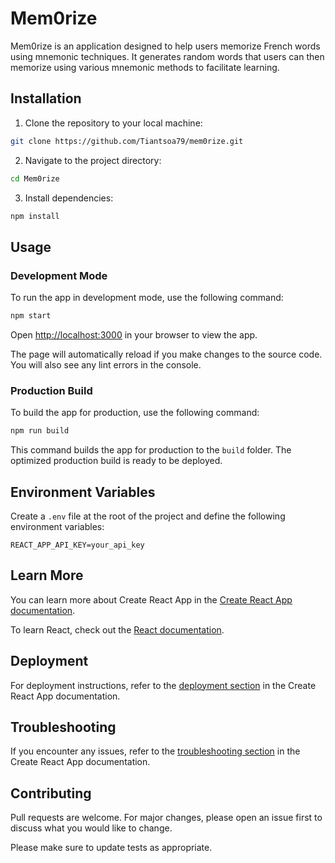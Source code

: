 # Mem0rize

Mem0rize is an application designed to help users memorize French words using mnemonic techniques. It generates random words that users can then memorize using various mnemonic methods to facilitate learning.

## Installation

1. Clone the repository to your local machine:

```bash
git clone https://github.com/Tiantsoa79/mem0rize.git
```

2. Navigate to the project directory:

```bash
cd Mem0rize
```

3. Install dependencies:

```bash
npm install
```

## Usage

### Development Mode

To run the app in development mode, use the following command:

```bash
npm start
```

Open [http://localhost:3000](http://localhost:3000) in your browser to view the app.

The page will automatically reload if you make changes to the source code. You will also see any lint errors in the console.

### Production Build

To build the app for production, use the following command:

```bash
npm run build
```

This command builds the app for production to the `build` folder. The optimized production build is ready to be deployed.

## Environment Variables

Create a `.env` file at the root of the project and define the following environment variables:

```
REACT_APP_API_KEY=your_api_key
```

## Learn More

You can learn more about Create React App in the [Create React App documentation](https://facebook.github.io/create-react-app/docs/getting-started).

To learn React, check out the [React documentation](https://reactjs.org/).

## Deployment

For deployment instructions, refer to the [deployment section](https://facebook.github.io/create-react-app/docs/deployment) in the Create React App documentation.

## Troubleshooting

If you encounter any issues, refer to the [troubleshooting section](https://facebook.github.io/create-react-app/docs/troubleshooting) in the Create React App documentation.

## Contributing

Pull requests are welcome. For major changes, please open an issue first to discuss what you would like to change.

Please make sure to update tests as appropriate.

